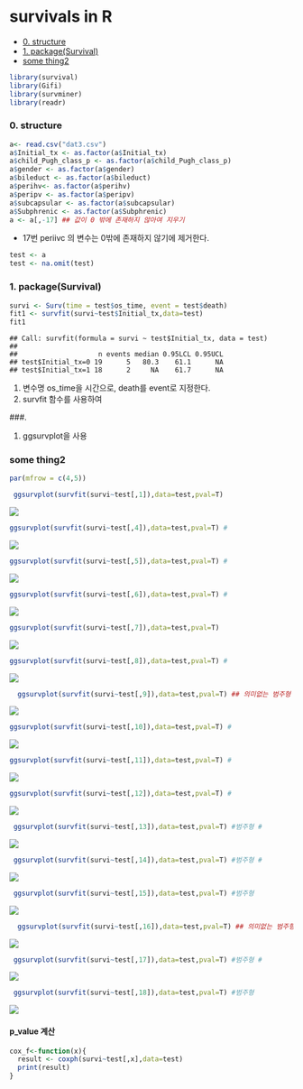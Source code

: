 survivals in R
================

  - [0. structure](#0-structure)
  - [1. package(Survival)](#1-packagesurvival)
  - [some thing2](#some-thing2)

``` r
library(survival)
library(Gifi)
library(survminer)
library(readr)
```

### 0\. structure

``` r
a<- read.csv("dat3.csv")
a$Initial_tx <- as.factor(a$Initial_tx)
a$child_Pugh_class_p <- as.factor(a$child_Pugh_class_p)
a$gender <- as.factor(a$gender)
a$bileduct <- as.factor(a$bileduct)
a$perihv<- as.factor(a$perihv)
a$peripv <- as.factor(a$peripv)
a$subcapsular <- as.factor(a$subcapsular)
a$Subphrenic <- as.factor(a$Subphrenic)
a <- a[,-17] ## 값이 0 밖에 존재하지 않아여 지우기
```

  - 17번 periivc 의 변수는 0밖에 존재하지 않기에 제거한다.

<!-- end list -->

``` r
test <- a
test <- na.omit(test)
```

### 1\. package(Survival)

``` r
survi <- Surv(time = test$os_time, event = test$death)
fit1 <- survfit(survi~test$Initial_tx,data=test)
fit1
```

    ## Call: survfit(formula = survi ~ test$Initial_tx, data = test)
    ## 
    ##                    n events median 0.95LCL 0.95UCL
    ## test$Initial_tx=0 19      5   80.3    61.1      NA
    ## test$Initial_tx=1 18      2     NA    61.7      NA

1.  변수명 os\_time을 시간으로, death를 event로 지정한다.
2.  survfit 함수를 사용하여

\#\#\#.

1.  ggsurvplot을 사용

### some thing2

``` r
par(mfrow = c(4,5))

 ggsurvplot(survfit(survi~test[,1]),data=test,pval=T)
```

<img src="survival-result_files/figure-gfm/unnamed-chunk-6-1.png" style="display: block; margin: auto;" />

``` r
ggsurvplot(survfit(survi~test[,4]),data=test,pval=T) #
```

<img src="survival-result_files/figure-gfm/unnamed-chunk-6-2.png" style="display: block; margin: auto;" />

``` r
ggsurvplot(survfit(survi~test[,5]),data=test,pval=T) #
```

<img src="survival-result_files/figure-gfm/unnamed-chunk-6-3.png" style="display: block; margin: auto;" />

``` r
ggsurvplot(survfit(survi~test[,6]),data=test,pval=T) #
```

<img src="survival-result_files/figure-gfm/unnamed-chunk-6-4.png" style="display: block; margin: auto;" />

``` r
ggsurvplot(survfit(survi~test[,7]),data=test,pval=T)  
```

<img src="survival-result_files/figure-gfm/unnamed-chunk-6-5.png" style="display: block; margin: auto;" />

``` r
ggsurvplot(survfit(survi~test[,8]),data=test,pval=T) #
```

<img src="survival-result_files/figure-gfm/unnamed-chunk-6-6.png" style="display: block; margin: auto;" />

``` r
  ggsurvplot(survfit(survi~test[,9]),data=test,pval=T) ## 의미없는 범주형
```

<img src="survival-result_files/figure-gfm/unnamed-chunk-6-7.png" style="display: block; margin: auto;" />

``` r
ggsurvplot(survfit(survi~test[,10]),data=test,pval=T) #
```

<img src="survival-result_files/figure-gfm/unnamed-chunk-6-8.png" style="display: block; margin: auto;" />

``` r
ggsurvplot(survfit(survi~test[,11]),data=test,pval=T) #
```

<img src="survival-result_files/figure-gfm/unnamed-chunk-6-9.png" style="display: block; margin: auto;" />

``` r
ggsurvplot(survfit(survi~test[,12]),data=test,pval=T) #
```

<img src="survival-result_files/figure-gfm/unnamed-chunk-6-10.png" style="display: block; margin: auto;" />

``` r
 ggsurvplot(survfit(survi~test[,13]),data=test,pval=T) #범주형 #
```

<img src="survival-result_files/figure-gfm/unnamed-chunk-6-11.png" style="display: block; margin: auto;" />

``` r
 ggsurvplot(survfit(survi~test[,14]),data=test,pval=T) #범주형 #
```

<img src="survival-result_files/figure-gfm/unnamed-chunk-6-12.png" style="display: block; margin: auto;" />

``` r
 ggsurvplot(survfit(survi~test[,15]),data=test,pval=T) #범주형
```

<img src="survival-result_files/figure-gfm/unnamed-chunk-6-13.png" style="display: block; margin: auto;" />

``` r
  ggsurvplot(survfit(survi~test[,16]),data=test,pval=T) ## 의미없는 범주형
```

<img src="survival-result_files/figure-gfm/unnamed-chunk-6-14.png" style="display: block; margin: auto;" />

``` r
 ggsurvplot(survfit(survi~test[,17]),data=test,pval=T) #범주형 #
```

<img src="survival-result_files/figure-gfm/unnamed-chunk-6-15.png" style="display: block; margin: auto;" />

``` r
 ggsurvplot(survfit(survi~test[,18]),data=test,pval=T) #범주형
```

<img src="survival-result_files/figure-gfm/unnamed-chunk-6-16.png" style="display: block; margin: auto;" />

#### p\_value 계산

``` r
cox_f<-function(x){
  result <- coxph(survi~test[,x],data=test)
  print(result)
}
```
